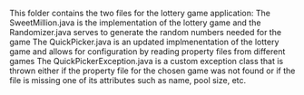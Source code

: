 This folder contains the two files for the lottery game application:
The SweetMillion.java is the implementation of the lottery game and the Randomizer.java serves to generate the random numbers
needed for the game
The QuickPicker.java is an updated implmenentation of the lottery game and allows for configuration by reading property files from different games
The QuickPickerException.java is a custom exception class that is thrown either if the property file for the chosen game was not found or if the file is missing one of its attributes such as name, pool size, etc.
